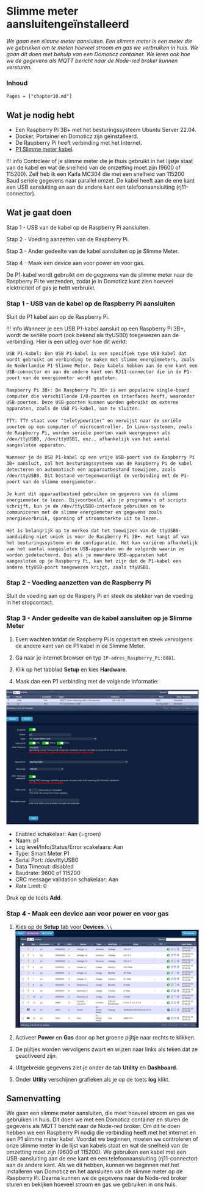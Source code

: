 # Slimme meter aansluitengeïnstalleerd

*We gaan een slimme meter aansluiten. Een slimme meter is een meter die we gebruiken om te meten hoeveel stroom en gas we verbruiken in huis. We gaan dit doen met behulp van een Domoticz container. We leren ook hoe we de gegevens als MQTT bericht naar de Node-red broker kunnen versturen.*

### Inhoud

```@contents
Pages = ["chapter10.md"]
```

## Wat je nodig hebt
- Een Raspberry Pi 3B+ met het besturingssysteem Ubuntu Server 22.04.
- Docker, Portainer en Domoticz zijn geïnstalleerd.
- De Raspberry Pi heeft verbinding met het Internet.
- [P1 Slimme meter kabel](https://www.sossolutions.nl/slimme-meter-kabel).

!!! info
    Controleer of je slimme meter die je thuis gebruikt in het lijstje staat van de kabel en wat de snelheid van de omzetting moet zijn (9600 of 115200). Zelf heb ik een Kaifa MC304 die met een snelheid van 115200 Baud seriele gegevens naar parallel omzet. De kabel heeft aan de ene kant een USB aansluiting en aan de andere kant een telefoonaansluiting (rj11-connector).

## Wat je gaat doen

Stap 1 - USB van de kabel op de Raspberry Pi aansluiten.

Stap 2 - Voeding aanzetten van de Raspberry Pi.

Stap 3 - Ander gedeelte van de kabel aansluiten op je Slimme Meter.

Stap 4 - Maak een device aan voor power en voor gas.

De P1-kabel wordt gebruikt om de gegevens van de slimme meter naar de Raspberry Pi te verzenden, zodat je in Domoticz kunt zien hoeveel elektriciteit of gas je hebt verbruikt.

### Stap 1 - USB van de kabel op de Raspberry Pi aansluiten

Sluit de P1 kabel aan op de Raspberry Pi.

!!! info
    Wanneer je een USB P1-kabel aansluit op een Raspberry Pi 3B+, wordt de seriële poort (ook bekend als ttyUSB0) toegewezen aan de verbinding. Hier is een uitleg over hoe dit werkt:

    USB P1-kabel: Een USB P1-kabel is een specifiek type USB-kabel dat wordt gebruikt om verbinding te maken met slimme energiemeters, zoals de Nederlandse P1 Slimme Meter. Deze kabels hebben aan de ene kant een USB-connector en aan de andere kant een RJ11-connector die in de P1-poort van de energiemeter wordt gestoken.

    Raspberry Pi 3B+: De Raspberry Pi 3B+ is een populaire single-board computer die verschillende I/O-poorten en interfaces heeft, waaronder USB-poorten. Deze USB-poorten kunnen worden gebruikt om externe apparaten, zoals de USB P1-kabel, aan te sluiten.

    TTY: TTY staat voor "teletypewriter" en verwijst naar de seriële poorten op een computer of microcontroller. In Linux-systemen, zoals de Raspberry Pi, worden seriële poorten vaak weergegeven als /dev/ttyUSB0, /dev/ttyUSB1, enz., afhankelijk van het aantal aangesloten apparaten.

    Wanneer je de USB P1-kabel op een vrije USB-poort van de Raspberry Pi 3B+ aansluit, zal het besturingssysteem van de Raspberry Pi de kabel detecteren en automatisch een apparaatbestand toewijzen, zoals /dev/ttyUSB0. Dit bestand vertegenwoordigt de verbinding met de P1-poort van de slimme energiemeter.

    Je kunt dit apparaatbestand gebruiken om gegevens van de slimme energiemeter te lezen. Bijvoorbeeld, als je programma's of scripts schrijft, kun je de /dev/ttyUSB0-interface gebruiken om te communiceren met de slimme energiemeter en gegevens zoals energieverbruik, spanning of stroomsterkte uit te lezen.

    Het is belangrijk op te merken dat het toewijzen van de ttyUSB0-aanduiding niet uniek is voor de Raspberry Pi 3B+. Het hangt af van het besturingssysteem en de configuratie. Het kan variëren afhankelijk van het aantal aangesloten USB-apparaten en de volgorde waarin ze worden gedetecteerd. Dus als je meerdere USB-apparaten hebt aangesloten op je Raspberry Pi, kan het zijn dat de P1-kabel een andere ttyUSB-poort toegewezen krijgt, zoals ttyUSB1.

### Stap 2 - Voeding aanzetten van de Raspberry Pi

Sluit de voeding aan op de Raspery Pi en steek de stekker van de voeding in het stopcontact. 

### Stap 3 - Ander gedeelte van de kabel aansluiten op je Slimme Meter

1. Even wachten totdat de Raspberry Pi is opgestart en steek vervolgens de andere kant van de P1 kabel in de Slimme Meter.

2. Ga naar je internet browser en typ `IP-adres_Raspberry_Pi:8081`.

3. Klik op het tabblad **Setup** en kies **Hardware**.

4. Maak dan een P1 verbinding met de volgende informatie:

![fig_11_1](assets/fig_11_1.png)
      
- Enabled schakelaar: Aan (=groen)
- Naam: p1
- Log level/Info/Status/Error scakelaars: Aan
- Type: Smart Meter P1
- Serial Port: /dev/ttyUSB0
- Data Timeout: disabled
- Baudrate: 9600 of 115200
- CRC message validation schakelaar: Aan
- Rate Limit: 0
      
Druk op de toets **Add**.

### Stap 4 - Maak een device aan voor power en voor gas

1. Kies op de **Setup** tab voor **Devices**. ``\\``![fig_11_1](assets/fig_11_2.png)

2. Activeer **Power** en **Gas** door op het groene pijltje naar rechts te klikken.

3. De pijltjes worden vervolgens zwart en wijzen naar links als teken dat ze geactiveerd zijn.

4. Uitgebreide gegevens ziet je onder de tab **Utility** en **Dashboard**.

5. Onder **Utlity**  verschijnen grafieken als je op de toets **log** klikt.

## Samenvatting

We gaan een slimme meter aansluiten, die meet hoeveel stroom en gas we gebruiken in huis. Dit doen we met een Domoticz container en sturen de gegevens als MQTT bericht naar de Node-red broker. Om dit te doen hebben we een Raspberry Pi nodig die verbinding heeft met het internet en een P1 slimme meter kabel. Voordat we beginnen, moeten we controleren of onze slimme meter in de lijst van kabels staat en wat de snelheid van de omzetting moet zijn (9600 of 115200). We gebruiken een kabel met een USB-aansluiting aan de ene kant en een telefoonaansluiting (rj11-connector) aan de andere kant. Als we dit hebben, kunnen we beginnen met het installeren van Domoticz en het aansluiten van de slimme meter op de Raspberry Pi. Daarna kunnen we de gegevens naar de Node-red broker sturen en bekijken hoeveel stroom en gas we gebruiken in ons huis.